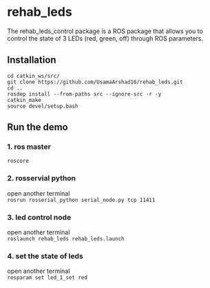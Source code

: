 # rehab_leds
The rehab_leds_control package is a ROS package that allows you to control the state of 3 LEDs (red, green, off) through ROS parameters.

## Installation
```cd catkin_ws/src/```\
```git clone https://github.com/UsamaArshad16/rehab_leds.git```\
```cd ..```\
```rosdep install --from-paths src --ignore-src -r -y```\
```catkin_make```\
```source devel/setup.bash```

## Run the demo
### 1. ros master
```roscore```
### 2. rosservial python
open another terminal\
```rosrun rosserial_python serial_node.py tcp 11411```
### 3. led control node
open another terminal\
```roslaunch rehab_leds rehab_leds.launch```
### 4. set the state of leds
open another terminal\
```rosparam set led_1_set red```
